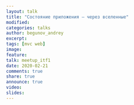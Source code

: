 ```yaml
---
layout: talk
title: "Состояние приложения – через вселенные"
modified:
categories: talks
author: begunov_andrey
excerpt:
tags: [mvc web]
image:
feature:
talk: meetup_itf1
date: 2020-02-21
comments: true
share: true
announce: true
video: 
slides: 
---
```


<!-- * Узнаете про canvas, svg, d3js и циклические связные графы -->